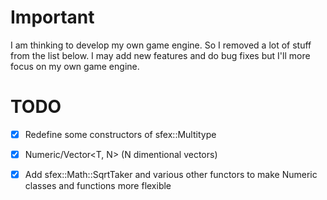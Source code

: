 # Important
I am thinking to develop my own game engine. So I removed a lot of stuff from the list below. I may add new features and do bug fixes but I'll more focus on my own game engine.  

# TODO
+ [X] Redefine some constructors of sfex::Multitype
+ [X] Numeric/Vector<T, N> (N dimentional vectors)
+ [X] Add sfex::Math::SqrtTaker and various other functors to make Numeric classes and functions more flexible

